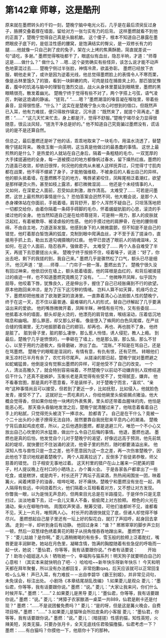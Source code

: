 # 第142章 师尊，这是酷刑
原来就在墨燃转头的千钧一刻，楚晚宁脑中电光火石，几乎是在最后须臾反过身子，胳膊交叠着撑在墙面，留给对方一张匀实有力的后背。
这样墨燃就看不到他的正面了，楚晚宁觉得自己真是头脑机敏。
这个傻子，根本不知道自己暴露在墨燃眼皮子底下的，是低洼性感的腰窝，是饱满结实的臀尖，是一双修长有力的腿……他就像一只自己剥了皮的兔子，架在火上烤的焦黄酥脆，简直就差说一句“请吃，多谢。”
墨燃觉得喉咙都干了，眼底似有血丝，隐忍半晌，才道：“师尊这是……做什么？”
做什么？
…嗯…这个姿势确实有些怪异，该怎么说才能不动声色地蒙混过去……
楚晚宁侧过半张脸，神情冷肃，欲盖弥彰。
墨燃已经放下衣服，朝他走来了，或许是因为逆着光线，他总觉得墨燃脸上的表情令人不寒而栗，像是丛林里饿久了的狼，看到一块鲜嫩的肉，可肉是挂在捕兽夹上的，那匹狼犹豫着，腹中的饥渴与脑中的理智在激烈交战，战火从身体里蔓延到眼睛里，墨燃的黑眼睛很亮，散发着幽光。
楚晚宁终于觉得有些不对了，两个字搭上弓弦，语气凌厉，刺破这诡谲的静谧。
“搓背。”
“……嗯？”墨燃潮湿的嗓音凝在喉咙里，带着些鼻音，显得很性感，“什么？”
这实在是楚晚宁急火攻心时想到的借口，但既然声已入耳，他有力难拔，便只得故作镇定，沉冷道：“既然来了，就搓个背再走。”
墨燃：“……”
“这几天忙来忙去，身上都是汗，觉得不舒服。”楚晚宁竭尽全力显得很随意，很云淡风轻，“搓洗干净总是好的。”
他不知道自己究竟骗过墨燃没有，谎话说的是不是还算自然。

但总之，最后墨燃还是听了他的话，乖乖地取来了一块毛巾，用温水浇透了，替楚晚宁搓起背来。
晚夜玉衡一向英明，这当真是他做过的最愚蠢的事情。
这世上最煎熬的是什么？
是热爱的人就站在自己身后，隔着一条粗糙的毛巾，一双宽厚的大手揉搓遍他的全身，每一道被摸过的地方都像帆过春水，留下燥热红痕。墨燃的力道虽已收敛，却依旧很悍，何况他的皮肉从未被人这样抚弄过，只觉得寸寸肌肉都在战栗，他不得不绷紧了身子，才能勉强维稳，不被身后的人看出自己的异样。
他的额头抵着墙，在墨燃瞧不见的地方，嘴唇紧紧咬住，凤眸尾梢泛着潮红，欲望是那样硬烫火热，甚至如枝上露浓，都已微微湿润……
他还是个未经情事的人，又如何，在深爱之人面前，忍受如此刺激，故作清高。
太难受了……
可若是问墨燃，这世上最煎熬的事情是什么？
恐怕答案会迥然不同，他大概会说，是那个人赤身裸体站在你面前，手抵着墙，肩背舒开，那个人浑然不疑自己，只坦荡荡地把一切都交给你，由着你隔着一条碍手碍脚的毛巾，怀着龌龊肮脏的心思，滚烫的手揉过他的全身。
他当然知道自己是在给师尊搓背，可是稍一用力，那人的皮肤就泛起红，有着被欺辱、被凌虐般的性感。
他的手摸过他的肩胛骨，在他的腰侧缠绵，不由自主地，力道逐渐发狠。他感到身下的人微微震颤，但不知是不是自己的错觉，他盯着那白皙饱满的弧度，克制到眼中爬满血丝，才不至于丢了搓澡巾，直接用手抓上去，勒出五道勾魂摄魄的红痕。
他早已尝透了眼前人的销魂滋味，又如何，在这个人面前，隐忍吞声，强做君子。
太难受了……
两个人各自难受了半天，再搓下去恐要搓出火来。
楚晚宁终于按捺不住，哑着嗓子，说道：“好了，你出去吧，剩下的我搓的到，我自己来。”
墨燃几乎是骤然松了口气，额头已尽是细汗。
他沉声道：“是……师尊……”
门帘子一掀一落，墨燃出去了。
楚晚宁很久没有回过神来，他依旧伏在墙上，额头抵着墙面，他的耳根是血红的，和背后被揉搓过的痕迹一样，也不知道墨燃究竟瞧见了没有。
“……”
他微睁开凤眸，似乎因为屈辱，他咬着下唇，犹豫良久，还是伸出手，握住了自己已经胀痛到不行的欲望。
原本他跑回来冲凉，是为了压下这污秽的情绪。
岂料人算不如天算，机缘巧合之下，墨燃却把他推进了欲海更深的浪涛里。一直靠着清心心法抵御人性的楚晚宁，终于在这一天，忍不住以最普通、最难堪的凡人的形式，替自己纾解起了几乎要满溢出来的爱欲。
他的嘴唇微微开着，凤眸半眯，神情有些可怜，又有些委屈……
他抵着冰冷的墙面，额头却是火烫的，他漂亮的肩背低耸，喉结滚动，压着低沉地喘息和幽咽。
那么罪恶，却又那么好看。
像是堕入了蛛网的白色凤尾蝶，在严丝合缝的情潮里，无力地振颤着自己的翅羽，却再也、再也、再也脱不了身。
他终是脏了。
脏到骨子里，脏的那么凄惨，那么惹人怜惜，诱人侵犯，教人上瘾。
到最后，楚晚宁几乎是愤恨的，一拳砸在了墙上，他是那么狠，那么恼，那么不甘心，以至于用的力道极大，指骨磨破，渗出了血。
“混账。”
不知是在骂自己，还是在骂墨燃。
楚晚宁的眼眶是湿润的，有情有意，有仇有恨，还有茫然。
转眼他们来玉凉村已半月有余了，农忙将尽尾声。
从搓澡的那日起，楚晚宁就对墨燃避之如蛇蝎猛兽，他倒是没有觉察出墨燃的异样，可是他受不了自己的改变。
一个人，清淡高雅久了，就会特别容易端着，不然楚晚宁以前动不动嫌弃别人双修结道侣干什么？还真不是嫉妒，玉衡长老是真觉得有些受不了，觉得腻歪，嫌弃。
他不看春宫图，那是真的不愿意看，不是装样子。对于楚晚宁而言，“喜欢”、“亲吻”这种事情尚且可以接受，但若到了更近一步，比如抚慰，比如侵入，他就脸色发青，接受不了了。
这就好比一贯吃素的人，你给他碗里头偷偷搁点猪油，他大概会觉得香，但如果你给他一块烤的外表焦黄，里头却还带着血腥味的肉，他怕是能恶心死。
那天昏头昏脑地发泄之后，楚晚宁就清醒过来了，他喘息着看着自己手上的粘腻，只觉得兜头被浇下一捧凉水。
脸都青了。
自己是在干什么？竟被一个二十出头的小崽子撩得无法自持，居然要靠自我抚慰来平息内心的潮涌。
楚晚宁背后直起鸡皮疙瘩，所以，之后他遇到墨燃，都是退避三尺，唯恐一个不小心又放出自己心坎里的洪水猛兽，做出什么令自己后悔的事情。
他退，墨燃也退。
墨燃也是真的后怕，他发觉自个儿对于楚晚宁的渴望，好像远远高于预测，他先前筑起的堤坝，就快要拦不住汹涌的波流，他骨子里的热烈，随时都要涌溢出来。
他深知人性与兽性只是一念之差，他不愿意因为这一念之差，再一次伤害楚晚宁，因此他也下意识地规避着楚晚宁。
两个人距离拉远了，反倒多了些徒弟恭敬，师父慈善的错觉。
日子相安无事地过着。
这天村里的猎户在山上屠来一只肥美的獐子，村人提议晚上在村口的小晒场上，办个篝火会。
于是各家各户都拿出了一些吃食，或是糕饼，或是肉干，村长还开了两坛子高粱酒，热热闹闹围坐一团，映着篝火，闻着烤獐子的油香，喧哗吃喝，好不痛快。楚晚宁和墨燃没有坐在一起，两人隔得有些远，中间烧着烈火，他们隔着火互相看着对方，又不想让对方发现。
你瞥我一眼，以为是悄无声息的，但两束目光总是在半路撞见，于是佯作只是无意扫过，淡淡地垂下去，过一会儿又乘人不备，偷偷爬上对方脸颊。
橙色的火光在涌动，柴火在噼啪作响。
周围欢声笑语，觥筹交错，可他们谁都听不见，谁都看不见，天上一片月，唯照两人心。
村长开的酒很快就见了底，但诸人却觉得不够尽兴。
墨燃想起自己屋子里还有一坛上好的梨花白，就打了声招呼，起身回去拿酒。
走到一半，却听到身后有动静。
他回过身来：“谁？”
窸窸窣窣的脚步声立刻一顿，然后一双葱绿色绣着黄花的鞋子从拐角慢吞吞地蹭出来。
墨燃愣了一下：“菱儿姑娘？是你啊。”
菱儿酒稍微喝的有些多，雪玉般的脸颊上泛着酡红，嘴唇更是丰润鲜艳，她站在月色里，凝睇含情，饱满的胸膛随着有些急促的呼吸而一起一伏，她说：“墨仙君，你等等，我有话要跟你说。”
作者有话要说：　　
开始了！助攻小姐姐送人头！牺牲她一个，幸福狗与猫系列！明天狗子就要明白自己的心意啦！（其实本来就快明白了吧- -）哈哈哈~~新年快乐呀新年快乐！
今天和明天都在拜年聚餐，所以没有办法都回复，非常抱歉qaq，后天应该就可以正常回复啦~么么啾！
声已入耳，有力难拔－－出自李碧华《霸王别姬》，并非常见词句，未免误会，标注出处。
小剧场《本章结尾胡乱改编》
1.如果菱儿是观众
菱儿：“墨仙君，你等等，我有话要跟你说。”
墨燃：“说。”
菱儿：“大家让我来问，你们什么时候开车。”
墨燃：“……”
2.如果菱儿是黑导
菱儿：“墨仙君，你等等，我有话要跟你说。”
墨燃：“说。”
菱儿：“烤獐子农家酿酒一桌菜一共889，仙君是刷卡还是付现？”
墨燃：“……不是说团餐免费吗？”
菱儿：“是的呀，但是这是篝火晚会，自费项目呀。”
墨燃：“……”
3.如果菱儿是猫咪会所拉皮条的小客服
菱儿：“墨仙君，你等等，我有话要跟你说。”
墨燃：“说。”
菱儿：（暗搓搓）性感豹猫，知性英短，火辣美短，另类无猫，只要办张月卡，全天无底线任君吸猫撸猫，仙君考虑一下？
墨燃：……有白猫吗？你摸他一下，他扇你十下的那种。
